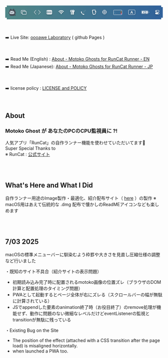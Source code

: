 
![Animated electrocat character running energetically on a treadmill in a bright digital workspace with playful and cheerful atmosphere. No visible text in the image.](/docs/assets/forREADME.gif)

<br>

➡️ Live Site: [oooawe Laboratory](https://oooawe.github.io/)  ( github Pages )          

<br>

➡️ Read Me (English) : [About - Motoko Ghosts for RunCat Runner - EN](docs/assets/stash/read-me-eng.txt)     
➡️ Read Me (Japanese): [About - Motoko Ghosts for RunCat Runner - JP](docs/assets/stash/read-me-jpn.txt)           

<br>

➡️ license policy : [LICENSE and POLICY ](LICENSE.md)   

<br>

## About            
### Motoko Ghost が あなたのPCのCPU監視員に ?!　　 

人気アプリ「RunCat」の自作ランナー機能を使わせていただいてます🙏            
Super Special Thanks to         
※ RunCat : [公式サイト](https://kyome.io/runcat/)           

<br>

<br>

## What's Here and What I Did           
自作ランナー用途のImage製作・最適化、紹介配布サイト（ [here](https://oooawe.github.io/) ）の製作
※ macOS用はあえて伝統的な .dmg 配布で懐かしのReadMEアイコンなども楽しめます          

<br>

<br>

## 7/03 2025            
macOSの標準メニューバーに馴染むよう枠罫や大きさを見直し圧縮仕様の調整など行いました         

・既知のサイト不具合（紹介サイトの表示問題）
- 初期読み込み完了時に配置されるmotoko画像の位置ズレ（ブラウザのDOM計算と配置処理のタイミング問題）
- PWAとして起動するとページ全体が右にズレる（スクロールバーの幅が無駄に計算されている）
- JSでappendした要素のanimation終了時（お役目終了）のremove処理が機能せず、動作に問題のない微細なレベルだけどeventListenerの監視とtransitionが無駄に残っている

・Existing Bug on the Site
- The position of the effect (attached with a CSS transition after the page load) is misaligned horizontally.
- when launched a PWA too.

<br>

<br>
